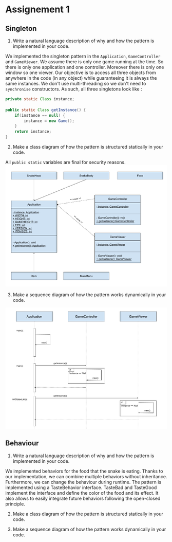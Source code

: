 # Assignement 1

## Singleton

1. Write a natural language description of why and how the pattern is implemented in your code.

We implemented the singleton pattern in the `Application`, `GameController` and `GameViewer`. 
We assume there is only one game running at the time. So there is only one application and one controller.
Moreover there is only one window so one viewer.
Our objective is to access all three objects from anywhere in the code (in any object) while guaranteeing it is always the same instances.
We don't use multi-threading so we don't need to `synchronise` constructors. As such, all three singletons look like :

```java
private static Class instance;

public static Class getInstance() {
    if(instance == null) {
        instance = new Game();
    }
    return instance;
}
```

2. Make a class diagram of how the pattern is structured statically in your code.

All `public static` variables are final for security reasons.
![class diagram](img/classdiagram1.png)

3. Make a sequence diagram of how the pattern works dynamically in your code.

![sequence diagram](img/sequencediagram1.png)
## Behaviour

1. Write a natural language description of why and how the pattern is implemented in your code.

We implemented behaviors for the food that the snake is eating. Thanks to our implementation, we can combine multiple behaviors without inheritance. Furthermore, we can change the behaviour during runtime. The pattern is implemented using a TasteBehavior interface. TasteBad and TasteGood implement the interface and define the color of the food and its effect. It also allows to easily integrate future behaviors following the open-closed principle.

2. Make a class diagram of how the pattern is structured statically in your code.

3. Make a sequence diagram of how the pattern works dynamically in your code.

